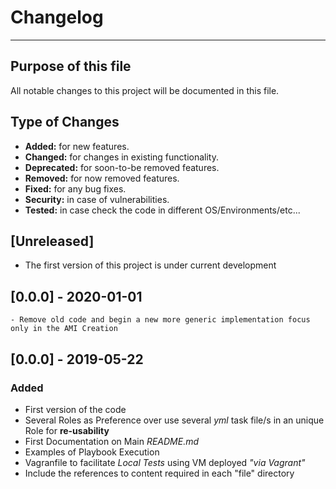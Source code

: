# Changelog
---

## Purpose of this file

All notable changes to this project will be documented in this file.

## Type of Changes

  - **Added:** for new features.
  - **Changed:** for changes in existing functionality.
  - **Deprecated:** for soon-to-be removed features.
  - **Removed:** for now removed features.
  - **Fixed:** for any bug fixes.
  - **Security:** in case of vulnerabilities.
  - **Tested:** in case check the code in different OS/Environments/etc...

## [Unreleased]
  
  - The first version of this project is under current development

## [0.0.0] - 2020-01-01

    - Remove old code and begin a new more generic implementation focus only in the AMI Creation

## [0.0.0] - 2019-05-22

### Added

  - First version of the code 
  - Several Roles as Preference over use several *yml* task file/s in an unique Role for **re-usability**
  - First Documentation on Main *README.md*
  - Examples of Playbook Execution 
  - Vagranfile to facilitate *Local Tests* using VM deployed *"via Vagrant"*
  - Include the references to content required in each "file" directory
